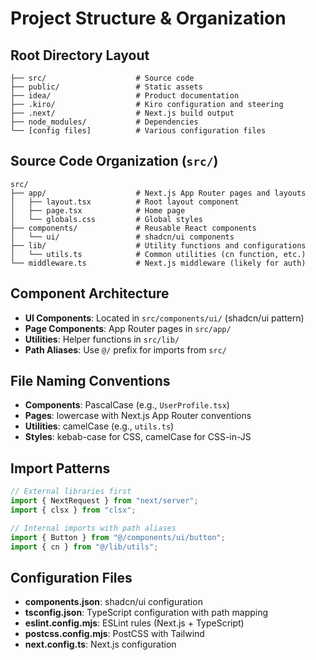 # Project Structure & Organization

## Root Directory Layout

```
├── src/                    # Source code
├── public/                 # Static assets
├── idea/                   # Product documentation
├── .kiro/                  # Kiro configuration and steering
├── .next/                  # Next.js build output
├── node_modules/           # Dependencies
└── [config files]          # Various configuration files
```

## Source Code Organization (`src/`)

```
src/
├── app/                    # Next.js App Router pages and layouts
│   ├── layout.tsx          # Root layout component
│   ├── page.tsx            # Home page
│   └── globals.css         # Global styles
├── components/             # Reusable React components
│   └── ui/                 # shadcn/ui components
├── lib/                    # Utility functions and configurations
│   └── utils.ts            # Common utilities (cn function, etc.)
└── middleware.ts           # Next.js middleware (likely for auth)
```

## Component Architecture

- **UI Components**: Located in `src/components/ui/` (shadcn/ui pattern)
- **Page Components**: App Router pages in `src/app/`
- **Utilities**: Helper functions in `src/lib/`
- **Path Aliases**: Use `@/` prefix for imports from `src/`

## File Naming Conventions

- **Components**: PascalCase (e.g., `UserProfile.tsx`)
- **Pages**: lowercase with Next.js App Router conventions
- **Utilities**: camelCase (e.g., `utils.ts`)
- **Styles**: kebab-case for CSS, camelCase for CSS-in-JS

## Import Patterns

```typescript
// External libraries first
import { NextRequest } from "next/server";
import { clsx } from "clsx";

// Internal imports with path aliases
import { Button } from "@/components/ui/button";
import { cn } from "@/lib/utils";
```

## Configuration Files

- **components.json**: shadcn/ui configuration
- **tsconfig.json**: TypeScript configuration with path mapping
- **eslint.config.mjs**: ESLint rules (Next.js + TypeScript)
- **postcss.config.mjs**: PostCSS with Tailwind
- **next.config.ts**: Next.js configuration
